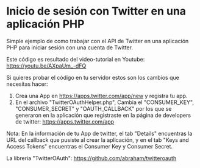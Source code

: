 # Inicio de sesión con Twitter en una aplicación PHP
Simple ejemplo de como trabajar con el API de Twitter en una aplicación PHP para iniciar sesión con una cuenta de Twitter.

Este código es resultado del video-tutorial en Youtube:
https://youtu.be/AXpaUm_-dFQ


Si quieres probar el código en tu servidor estos son los cambios que necesitas hacer:

1. Crea una App en https://apps.twitter.com/app/new y registra tu app.
2. En el archivo "TwitterOAuthHelper.php", Cambia el "CONSUMER_KEY", "CONSUMER_SECRET" y "OAUTH_CALLBACK" por los que se generaron en la aplicación que registraste en la página de developers de twitter:
https://apps.twitter.com/app 

Nota: En la información de tu App de twitter, el tab "Details" encuentras la URL del callback que pusiste al crear la aplicación, y en el tab "Keys and Access Tokens" encuentras el Consumer Key y Consumer Secret.

La libreria "TwitterOAuth":
https://github.com/abraham/twitteroauth

